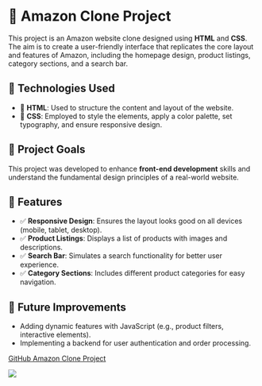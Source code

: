 # 🛒 Amazon Clone Project

This project is an Amazon website clone designed using **HTML** and **CSS**. The aim is to create a user-friendly interface that replicates the core layout and features of Amazon, including the homepage design, product listings, category sections, and a search bar.

## 🧰 Technologies Used
- 🔹 **HTML**: Used to structure the content and layout of the website.
- 🔹 **CSS**: Employed to style the elements, apply a color palette, set typography, and ensure responsive design.

## 🎯 Project Goals
This project was developed to enhance **front-end development** skills and understand the fundamental design principles of a real-world website.

## 📱 Features
- ✅ **Responsive Design**: Ensures the layout looks good on all devices (mobile, tablet, desktop).
- ✅ **Product Listings**: Displays a list of products with images and descriptions.
- ✅ **Search Bar**: Simulates a search functionality for better user experience.
- ✅ **Category Sections**: Includes different product categories for easy navigation.

## 🚀 Future Improvements
- Adding dynamic features with JavaScript (e.g., product filters, interactive elements).
- Implementing a backend for user authentication and order processing.
  
[GitHub Amazon Clone Project](https://tinyurl.com/3yt9we2j)

![](AmazonClone.gif)
